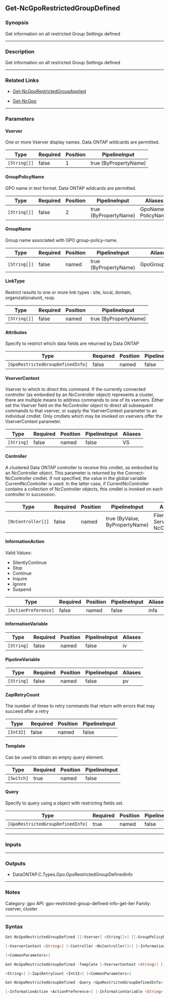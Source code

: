 Get-NcGpoRestrictedGroupDefined
-------------------------------

### Synopsis
Get information on all restricted Group Settings defined

---

### Description

Get information on all restricted Group Settings defined

---

### Related Links
* [Get-NcGpoRestrictedGroupApplied](Get-NcGpoRestrictedGroupApplied)

* [Get-NcGpo](Get-NcGpo)

---

### Parameters
#### **Vserver**
One or more Vserver display names.  Data ONTAP wildcards are permitted.

|Type        |Required|Position|PipelineInput        |
|------------|--------|--------|---------------------|
|`[String[]]`|false   |1       |true (ByPropertyName)|

#### **GroupPolicyName**
GPO name in text format.  Data ONTAP wildcards are permitted.

|Type        |Required|Position|PipelineInput        |Aliases               |
|------------|--------|--------|---------------------|----------------------|
|`[String[]]`|false   |2       |true (ByPropertyName)|GpoName<br/>PolicyName|

#### **GroupName**
Group name associated with GPO group-policy-name.

|Type        |Required|Position|PipelineInput        |Aliases     |
|------------|--------|--------|---------------------|------------|
|`[String[]]`|false   |named   |true (ByPropertyName)|GpoGroupName|

#### **LinkType**
Restrict results to one or more link types : site, local, domain, organizationalunit, rsop.

|Type        |Required|Position|PipelineInput        |
|------------|--------|--------|---------------------|
|`[String[]]`|false   |named   |true (ByPropertyName)|

#### **Attributes**
Specify to restrict which data fields are returned by Data ONTAP

|Type                             |Required|Position|PipelineInput|
|---------------------------------|--------|--------|-------------|
|`[GpoRestrictedGroupDefinedInfo]`|false   |named   |false        |

#### **VserverContext**
Vserver to which to direct this command.  If the currently connected controller (as embodied by an NcController object) represents a cluster, there are multiple means to address commands to one of its vservers.  Either set the Vserver field on the NcController object to direct all subsequent commands to that vserver, or supply the VserverContext parameter to an individual cmdlet.  Only cmdlets which may be invoked on vservers offer the VserverContext parameter.

|Type      |Required|Position|PipelineInput|Aliases|
|----------|--------|--------|-------------|-------|
|`[String]`|false   |named   |false        |VS     |

#### **Controller**
A clustered Data ONTAP controller to receive this cmdlet, as embodied by an NcController object.  This parameter is returned by the Connect-NcController cmdlet.  If not specified, the value in the global variable CurrentNcController is used.  In the latter case, if CurrentNcController contains a collection of NcController objects, this cmdlet is invoked on each controller in succession.

|Type              |Required|Position|PipelineInput                 |Aliases                          |
|------------------|--------|--------|------------------------------|---------------------------------|
|`[NcController[]]`|false   |named   |true (ByValue, ByPropertyName)|Filer<br/>Server<br/>NcController|

#### **InformationAction**

Valid Values:

* SilentlyContinue
* Stop
* Continue
* Inquire
* Ignore
* Suspend

|Type                |Required|Position|PipelineInput|Aliases|
|--------------------|--------|--------|-------------|-------|
|`[ActionPreference]`|false   |named   |false        |infa   |

#### **InformationVariable**

|Type      |Required|Position|PipelineInput|Aliases|
|----------|--------|--------|-------------|-------|
|`[String]`|false   |named   |false        |iv     |

#### **PipelineVariable**

|Type      |Required|Position|PipelineInput|Aliases|
|----------|--------|--------|-------------|-------|
|`[String]`|false   |named   |false        |pv     |

#### **ZapiRetryCount**
The number of times to retry commands that return with errors that may succeed after a retry

|Type     |Required|Position|PipelineInput|
|---------|--------|--------|-------------|
|`[Int32]`|false   |named   |false        |

#### **Template**
Can be used to obtain an empty query element.

|Type      |Required|Position|PipelineInput|
|----------|--------|--------|-------------|
|`[Switch]`|true    |named   |false        |

#### **Query**
Specify to query using a object with restricting fields set.

|Type                             |Required|Position|PipelineInput|
|---------------------------------|--------|--------|-------------|
|`[GpoRestrictedGroupDefinedInfo]`|true    |named   |false        |

---

### Inputs

---

### Outputs
* DataONTAP.C.Types.Gpo.GpoRestrictedGroupDefinedInfo

---

### Notes
Category: gpo
API: gpo-restricted-group-defined-info-get-iter
Family: vserver, cluster

---

### Syntax
```PowerShell
Get-NcGpoRestrictedGroupDefined [[-Vserver] <String[]>] [[-GroupPolicyName] <String[]>] [-GroupName <String[]>] [-LinkType <String[]>] [-Attributes <GpoRestrictedGroupDefinedInfo>] 
```
```PowerShell
[-VserverContext <String>] [-Controller <NcController[]>] [-InformationAction <ActionPreference>] [-InformationVariable <String>] [-PipelineVariable <String>] [-ZapiRetryCount <Int32>] 
```
```PowerShell
[<CommonParameters>]
```
```PowerShell
Get-NcGpoRestrictedGroupDefined -Template [-VserverContext <String>] [-Controller <NcController[]>] [-InformationAction <ActionPreference>] [-InformationVariable <String>] [-PipelineVariable 
```
```PowerShell
<String>] [-ZapiRetryCount <Int32>] [<CommonParameters>]
```
```PowerShell
Get-NcGpoRestrictedGroupDefined -Query <GpoRestrictedGroupDefinedInfo> [-Attributes <GpoRestrictedGroupDefinedInfo>] [-VserverContext <String>] [-Controller <NcController[]>] 
```
```PowerShell
[-InformationAction <ActionPreference>] [-InformationVariable <String>] [-PipelineVariable <String>] [-ZapiRetryCount <Int32>] [<CommonParameters>]
```
